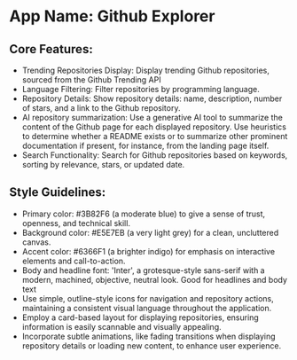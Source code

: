 # **App Name**: Github Explorer

## Core Features:

- Trending Repositories Display: Display trending Github repositories, sourced from the Github Trending API
- Language Filtering: Filter repositories by programming language.
- Repository Details: Show repository details: name, description, number of stars, and a link to the Github repository.
- AI repository summarization: Use a generative AI tool to summarize the content of the Github page for each displayed repository. Use heuristics to determine whether a README exists or to summarize other prominent documentation if present, for instance, from the landing page itself.
- Search Functionality: Search for Github repositories based on keywords, sorting by relevance, stars, or updated date.

## Style Guidelines:

- Primary color: #3B82F6 (a moderate blue) to give a sense of trust, openness, and technical skill.
- Background color: #E5E7EB (a very light grey) for a clean, uncluttered canvas.
- Accent color: #6366F1 (a brighter indigo) for emphasis on interactive elements and call-to-action.
- Body and headline font: 'Inter', a grotesque-style sans-serif with a modern, machined, objective, neutral look. Good for headlines and body text
- Use simple, outline-style icons for navigation and repository actions, maintaining a consistent visual language throughout the application.
- Employ a card-based layout for displaying repositories, ensuring information is easily scannable and visually appealing.
- Incorporate subtle animations, like fading transitions when displaying repository details or loading new content, to enhance user experience.